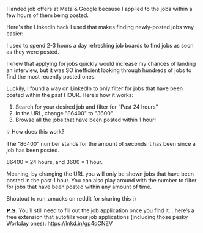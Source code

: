 I landed job offers at Meta & Google because I applied to the jobs within a few hours of them being posted. 

Here's the LinkedIn hack I used that makes finding newly-posted jobs way easier: 

I used to spend 2-3 hours a day refreshing job boards to find jobs as soon as they were posted. 

I knew that applying for jobs quickly would increase my chances of landing an interview, but it was SO inefficient looking through hundreds of jobs to find the most recently posted ones. 

Luckily, I found a way on LinkedIn to only filter for jobs that have been posted within the past HOUR. Here’s how it works: 

1. Search for your desired job and filter for “Past 24 hours” 
2. In the URL, change "86400" to "3600"
3. Browse all the jobs that have been posted within 1 hour!

💡 How does this work? 

The “86400” number stands for the amount of seconds it has been since a job has been posted. 

86400 = 24 hours, and 3600 = 1 hour. 

Meaning, by changing the URL you will only be shown jobs that have been posted in the past 1 hour. You can also play around with the number to filter for jobs that have been posted within any amount of time. 

Shoutout to run_amucks on reddit for sharing this :)

𝗣.𝗦. You’ll still need to fill out the job application once you find it… here’s a free extension that autofills your job applications (including those pesky Workday ones): https://lnkd.in/gp4dCNZV

